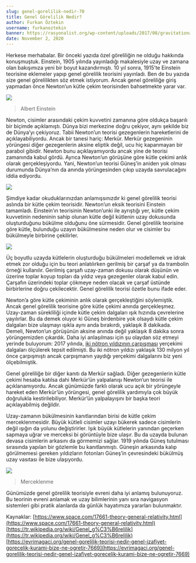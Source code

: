 ```yaml
---
slug: genel-gorelilik-nedir-70
title: Genel Görelilik Nedir?
author: Furkan Öztekin
username: furkanoztekin
banner: https://rasyonalist.org/wp-content/uploads/2017/08/gravitational-wave-cover.jpg
date: November 2, 2020
---
```


Herkese merhabalar. Bir önceki yazıda özel göreliliğin ne olduğu hakkında konuşmuştuk. Einstein, 1905 yılında yayınladığı makalesiyle uzay ve zamana olan bakışımıza yeni bir boyut kazandırmıştı. 10 yıl sonra, 1915’te Einstein teorisine eklemeler yapıp genel görelilik teorisini yayınladı. Ben de bu yazıda size genel görelilikten söz etmek istiyorum. Ancak genel göreliliğe giriş yapmadan önce Newton’un kütle çekim teorisinden bahsetmekte yarar var.

![](https://i4.hurimg.com/i/hurriyet/75/750x422/5ab9fd467af50713ec6f5516.jpg)
>Albert Einstein

Newton, cisimler arasındaki çekim kuvvetini zamanına göre oldukça başarılı bir biçimde açıklamıştı. Dünya bizi merkezine doğru çekiyor, aynı şekilde biz de Dünya’yı çekiyoruz. Tabii Newton’un teorisi gezegenlerin hareketlerini de açıklayabiliyordu. Ancak bir tanesi hariç: Merkür. Merkür gezegeninin yörüngesi diğer gezegenlerin aksine eliptik değil, ucu hiç kapanmayan bir parabol gibidir. Newton bunu açıklayamıyordu ancak yine de teorisi zamanında kabul gördü. Ayrıca Newton’un görüşüne göre kütle çekimi anlık olarak gerçekleşiyordu. Yani, Newton’un teorisi Güneş’in aniden yok olması durumunda Dünya’nın da anında yörüngesinden çıkıp uzayda savrulacağını iddia ediyordu.

![](https://i2.wp.com/cilginfizikcilervbi.com/wp-content/uploads/2020/09/sd.jpg?resize=534%2C387&ssl=1)

Şimdiye kadar okuduklarınızdan anlamışsınızdır ki genel görelilik teorisi aslında bir kütle çekim teorisidir. Newton’un eksik teorisini Einstein tamamladı. Einstein’ın teorisinin Newton’unki ile ayrıştığı yer, kütle çekim kuvvetinin nedeninin sahip olunan kütle değil kütlenin uzay dokusunda oluşturduğunu bükülme olduğunu öne sürmesidir. Genel görelilik teorisine göre kütle, bulunduğu uzayın bükülmesine neden olur ve cisimler bu bükülmeyle birbirine çekilirler.

![](https://pbs.twimg.com/media/EXRsJP2XQAYnDgN.jpg)

Üç boyutlu uzayda kütlelerin oluşturduğu bükülmeleri modellemek ve idrak etmek zor olduğu için bu teori anlatılırken gerilmiş bir çarşaf ya da trambolin örneği kullanılır. Gerilmiş çarşafı uzay-zaman dokusu olarak düşünün ve üzerine toplar koyup topları da yıldız veya gezegenler olarak kabul edin. Çarşafın üzerindeki toplar çökmeye neden olacak ve çarşaf üstünde birbirlerine doğru çekilecektir. Genel görelilik teorisi özetle bunu ifade eder.

Newton’a göre kütle çekiminin anlık olarak gerçekleştiğini söylemiştik. Ancak genel görelilik teorisine göre kütle çekimi anında gerçekleşmez. Uzay-zaman sürekliliği içinde kütle çekim dalgaları ışık hızında çevrelerine yayılırlar. Bu da demek oluyor ki Güneş birdenbire yok olsaydı kütle çekim dalgaları bize ulaşmayı ışıkla aynı anda bırakırdı, yaklaşık 8 dakikada. Demeli, Newton’un görüşünün aksine anında değil yaklaşık 8 dakika sonra yörüngemizden çıkardık. Daha iyi anlaşılması için şu olaydan söz etmeyi yerinde buluyorum: 2017 yılında, [ iki nötron yıldızının çarpışması](http://https://www.npr.org/sections/thetwo-way/2017/10/16/557557544/astronomers-strike-gravitational-gold-in-colliding-neutron-stars) yerçekimi dalgaları ölçülerek tepsit edilmişti. Bu iki nötron yıldızı yaklaşık 130 milyon yıl önce çarpışmıştı ancak çarpışmanın yaydığı yerçekimi dalgalarını biz yeni ölçebilmiştik.

Genel göreliliğe bir diğer kanıtı da Merkür sağladı. Diğer gezegenlerin kütle çekimi hesaba katılsa dahi Merkür’ün yalpalanışı Newton’un teorisi ile açıklanamıyordu. Ancak günümüzde farklı olarak ucu açık bir yörüngeyle hareket eden Merkür’ün yörüngesi, genel görelilik yardımıyla çok büyük doğrulukla kestirilebiliyor. Merkür’ün yalpalayışını bir başka teori açıklayabilmiş değildir.

Uzay-zamanın bükülmesinin kanıtlarından birisi de kütle çekim merceklenmesidir. Büyük kütleli cisimler uzayı bükerek sadece cisimlerin değil ışığın da yolunu değiştirirler. Işık büyük kütlelerin yanından geçerken sapmaya uğrar ve merceksi bi görüntüyle bize ulaşır. Bu da uzayda bulunan devasa cisimlerin arkasını da görmemizi sağlar. 1919 yılında Güneş tutulması sırasında yapılan bir gözlemle bu kanıtlanmıştı. Güneşin arkasında kalıp görülmemesi gereken yıldızların fotonları Güneş’in çevresindeki bükülmüş uzay vasıtası ile bize ulaşıyordu.

![](https://www.fizikist.com/static/img/2014/07/968190320151649072-m.jpg)
>Merceklenme

Günümüzde genel görelilik teorisiyle evreni daha iyi anlamış bulunuyoruz. Bu teorinin evreni anlamak ve uzay bilimlerinin yanı sıra navigasyon sistemleri gibi pratik alanlarda da günlük hayatımıza yararları bulunmaktır.

Kaynaklar:
[https://www.space.com/17661-theory-general-relativity.html](https://www.space.com/17661-theory-general-relativity.html)
[https://tr.wikipedia.org/wiki/Genel_g%C3%B6relilik](https://tr.wikipedia.org/wiki/Genel_g%C3%B6relilik)
[https://evrimagaci.org/genel-gorelilik-teorisi-nedir-genel-izafiyet-gorecelik-kurami-bize-ne-ogretir-7669](https://evrimagaci.org/genel-gorelilik-teorisi-nedir-genel-izafiyet-gorecelik-kurami-bize-ne-ogretir-7669)
